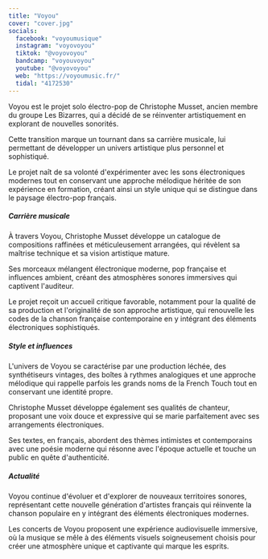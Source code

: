 ```yaml
---
title: "Voyou"
cover: "cover.jpg"
socials:
  facebook: "voyoumusique"
  instagram: "voyovoyou"
  tiktok: "@voyovoyou"
  bandcamp: "voyouvoyou"
  youtube: "@voyovoyou"
  web: "https://voyoumusic.fr/"
  tidal: "4172530"
---
```


Voyou est le projet solo électro-pop de Christophe Musset, ancien membre du groupe Les Bizarres, qui a décidé de se
réinventer artistiquement en explorant de nouvelles sonorités.

Cette transition marque un tournant dans sa carrière musicale, lui permettant de développer un univers artistique plus
personnel et sophistiqué.

Le projet naît de sa volonté d'expérimenter avec les sons électroniques modernes tout en conservant une approche
mélodique héritée de son expérience en formation, créant ainsi un style unique qui se distingue dans le paysage
électro-pop français.

##### Carrière musicale

À travers Voyou, Christophe Musset développe un catalogue de compositions raffinées et méticuleusement arrangées, qui
révèlent sa maîtrise technique et sa vision artistique mature.

Ses morceaux mélangent électronique moderne, pop française et influences ambient, créant des atmosphères sonores
immersives qui captivent l'auditeur.

Le projet reçoit un accueil critique favorable, notamment pour la qualité de sa production et l'originalité de son
approche artistique, qui renouvelle les codes de la chanson française contemporaine en y intégrant des éléments
électroniques sophistiqués.

##### Style et influences

L'univers de Voyou se caractérise par une production léchée, des synthétiseurs vintages, des boîtes à rythmes
analogiques et une approche mélodique qui rappelle parfois les grands noms de la French Touch tout en conservant une
identité propre.

Christophe Musset développe également ses qualités de chanteur, proposant une voix douce et expressive qui se marie
parfaitement avec ses arrangements électroniques.

Ses textes, en français, abordent des thèmes intimistes et contemporains avec une poésie moderne qui résonne avec
l'époque actuelle et touche un public en quête d'authenticité.

##### Actualité

Voyou continue d'évoluer et d'explorer de nouveaux territoires sonores, représentant cette nouvelle génération
d'artistes français qui réinvente la chanson populaire en y intégrant des éléments électroniques modernes.

Les concerts de Voyou proposent une expérience audiovisuelle immersive, où la musique se mêle à des éléments visuels
soigneusement choisis pour créer une atmosphère unique et captivante qui marque les esprits.

